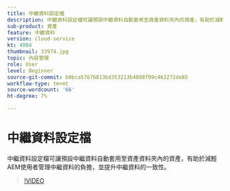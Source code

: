 ```yaml
---
title: 中繼資料設定檔
description: 中繼資料設定檔可讓預設中繼資料自動套用至資產資料夾內的資產，有助於減輕AEM使用者管理中繼資料的負擔，並提升中繼資料的一致性。
sub-product: 資產
feature: 中繼資料
version: cloud-service
kt: 4984
thumbnail: 33974.jpg
topic: 內容管理
role: User
level: Beginner
source-git-commit: b0bca57676813bd353213b4808f99c463272de85
workflow-type: tm+mt
source-wordcount: '66'
ht-degree: 7%

---
```



# 中繼資料設定檔

中繼資料設定檔可讓預設中繼資料自動套用至資產資料夾內的資產，有助於減輕AEM使用者管理中繼資料的負擔，並提升中繼資料的一致性。

>[!VIDEO](https://video.tv.adobe.com/v/33974/?quality=12&learn=on&hidetitle=true)
